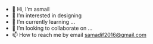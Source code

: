 - 👋 Hi, I’m asmail
- 👀 I’m interested in designing 
- 🌱 I’m currently learning ...
- 💞️ I’m looking to collaborate on ...
- 📫 How to reach me by email samadif2016@gmail.com 

<!---
sa-ed/sa-ed is a ✨ special ✨ repository because its `README.md` (this file) appears on your GitHub profile.
You can click the Preview link to take a look at your changes.
--->
